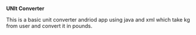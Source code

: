**UNIt Converter**

This is a basic unit converter andriod app using java and xml which take kg from user and convert it in pounds.
